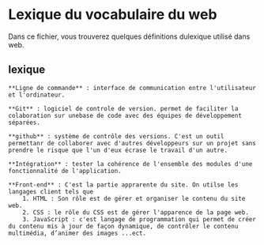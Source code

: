 # Lexique du vocabulaire du web

Dans ce fichier, vous trouverez quelques définitions dulexique utilisé dans web.

## lexique

	**Ligne de commande** : interface de communication entre l'utilisateur et l'ordinateur.

	**Git** : logiciel de controle de version. permet de faciliter la colaboration sur unebase de code avec des équipes de développement séparées.

	**github** : système de contrôle des versions. C'est un outil permettanr de collaborer avec d'autres développeurs sur un projet sans prendre le risque que l'un d'eux écrase le travail d'un autre.

	**Intégration** : tester la cohérence de l'ensemble des modules d'une fonctionnalité de l'application.

	**Front-end** : C'est la partie apprarente du site. On utilse les langages client tels que
		1. HTML : Son rôle est de gérer et organiser le contenu du site web.
		2. CSS : le rôle du CSS est de gérer l'apparence de la page web.
		3. JavaScript : c'est langage de programmation qui permet de créer du contenu mis à jour de façon dynamique, de contrôler le contenu multimédia, d’animer des images ...ect.
